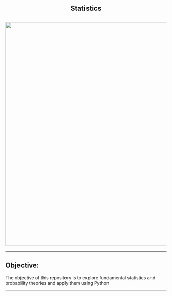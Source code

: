 <h2 align="center">Statistics</h2>

<h2 align="center">
<img src="statistics map.JPG" width="700"/>
</h2>

---

## Objective:
The objective of this repository is to explore fundamental statistics and probability theories and apply them using Python

---
